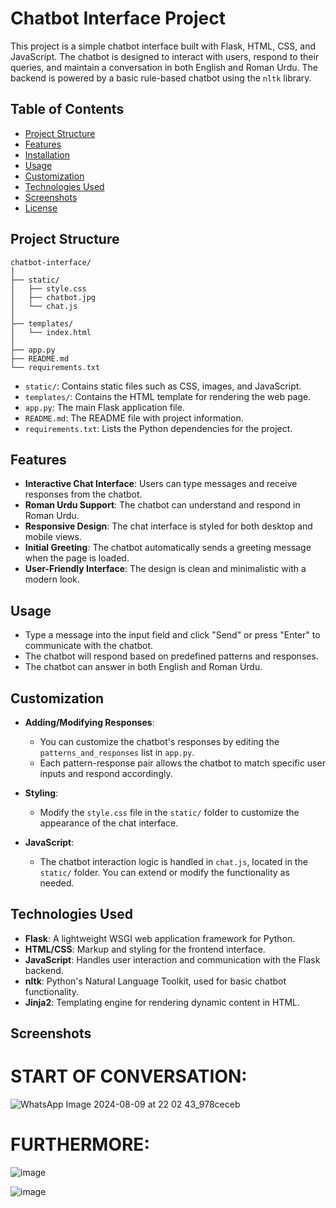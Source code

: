# Chatbot Interface Project

This project is a simple chatbot interface built with Flask, HTML, CSS, and JavaScript. The chatbot is designed to interact with users, respond to their queries, and maintain a conversation in both English and Roman Urdu. The backend is powered by a basic rule-based chatbot using the `nltk` library.

## Table of Contents

- [Project Structure](#project-structure)
- [Features](#features)
- [Installation](#installation)
- [Usage](#usage)
- [Customization](#customization)
- [Technologies Used](#technologies-used)
- [Screenshots](#screenshots)
- [License](#license)

## Project Structure

```
chatbot-interface/
│
├── static/
│   ├── style.css
│   ├── chatbot.jpg
│   └── chat.js
│
├── templates/
│   └── index.html
│
├── app.py
├── README.md
└── requirements.txt
```

- `static/`: Contains static files such as CSS, images, and JavaScript.
- `templates/`: Contains the HTML template for rendering the web page.
- `app.py`: The main Flask application file.
- `README.md`: The README file with project information.
- `requirements.txt`: Lists the Python dependencies for the project.

## Features

- **Interactive Chat Interface**: Users can type messages and receive responses from the chatbot.
- **Roman Urdu Support**: The chatbot can understand and respond in Roman Urdu.
- **Responsive Design**: The chat interface is styled for both desktop and mobile views.
- **Initial Greeting**: The chatbot automatically sends a greeting message when the page is loaded.
- **User-Friendly Interface**: The design is clean and minimalistic with a modern look.

## Usage

- Type a message into the input field and click "Send" or press "Enter" to communicate with the chatbot.
- The chatbot will respond based on predefined patterns and responses.
- The chatbot can answer in both English and Roman Urdu.

## Customization

- **Adding/Modifying Responses**:
  - You can customize the chatbot's responses by editing the `patterns_and_responses` list in `app.py`.
  - Each pattern-response pair allows the chatbot to match specific user inputs and respond accordingly.

- **Styling**:
  - Modify the `style.css` file in the `static/` folder to customize the appearance of the chat interface.

- **JavaScript**:
  - The chatbot interaction logic is handled in `chat.js`, located in the `static/` folder. You can extend or modify the functionality as needed.

## Technologies Used

- **Flask**: A lightweight WSGI web application framework for Python.
- **HTML/CSS**: Markup and styling for the frontend interface.
- **JavaScript**: Handles user interaction and communication with the Flask backend.
- **nltk**: Python's Natural Language Toolkit, used for basic chatbot functionality.
- **Jinja2**: Templating engine for rendering dynamic content in HTML.

## Screenshots

# START OF CONVERSATION:

![WhatsApp Image 2024-08-09 at 22 02 43_978ceceb](https://github.com/user-attachments/assets/904d8b96-3376-47a1-bd4b-d95e04db76d3)

# FURTHERMORE:

![image](https://github.com/user-attachments/assets/ab054ea9-a4ec-4106-89e4-ccc4722c9e1c)


![image](https://github.com/user-attachments/assets/fbe32f4a-31c9-4310-8d98-000b45a0876b)



